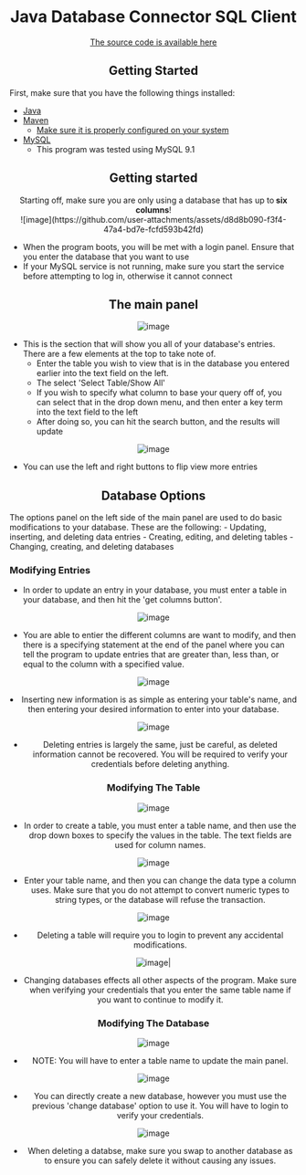 <div align="center">
  <h1>Java Database Connector SQL Client</h1>

<a href="https://github.com/IRPCode/JDBC-SQL-Client/tree/main/src/main/java/com/irpcode">The source code is available here</a>
  
</div>

<div align="center">
<h2>Getting Started</h2>
</div>

First, make sure that you have the following things installed:

  - <a href="https://www.oracle.com/java/technologies/downloads/">Java</a>
  - <a href="https://maven.apache.org/">Maven</a>
    - <a href="https://www.tutorialspoint.com/maven/maven_environment_setup.htm">Make sure it is properly configured on your system</a>
  - <a href="https://www.mysql.com/downloads/">MySQL</a>
    - This program was tested using MySQL 9.1

<div align="center">
<h2>Getting started</h2>
</div>

<div align="center">
Starting off, make sure you are only using a database that has up to<b> six columns</b>!
</div>

<div align="center">
![image](https://github.com/user-attachments/assets/d8d8b090-f3f4-47a4-bd7e-fcfd593b42fd)
</div>

- When the program boots, you will be met with a login panel. Ensure that you enter the database that you want to use
- If your MySQL service is not running, make sure you start the service before attempting to log in, otherwise it cannot connect

<div align="center">
<h2>The main panel</h2>
</div>

<div align="center">
  
![image](https://github.com/user-attachments/assets/356ff91c-0aa4-4608-a0c8-f02beb969059)

</div>

- This is the section that will show you all of your database's entries. There are a few elements at the top to take note of.
  - Enter the table you wish to view that is in the database you entered earlier into the text field on the left.
  - The select 'Select Table/Show All'
  - If you wish to specify what column to base your query off of, you can select that in the drop down menu, and then enter a key term into the text field to the left
  - After doing so, you can hit the search button, and the results will update

<div align="center">
  
![image](https://github.com/user-attachments/assets/0b0afc11-573a-4365-8ea8-92130534ecf3)

</div>

- You can use the left and right buttons to flip view more entries


<div align="center">
<h2>Database Options</h2>
</div>

The options panel on the left side of the main panel are used to do basic modifications to your database. These are the following:
    - Updating, inserting, and deleting data entries
    - Creating, editing, and deleting tables
    - Changing, creating, and deleting databases

<h3>Modifying Entries</h3>

- In order to update an entry in your database, you must enter a table in your database, and then hit the 'get columns button'.

<div align="center">
  
![image](https://github.com/user-attachments/assets/a87f9e27-1940-4638-a0df-ed232e3b1491)

</div>
  
  - You are able to entier the different columns are want to modify, and then there is a specifying statement at the end of the panel where you can tell the program to update entries that are greater than, less than, or equal to the column with a specified value.

<div align="center">
  
![image](https://github.com/user-attachments/assets/578915f1-4903-4040-9f52-af526aa1583a)

<div

  - Inserting new information is as simple as entering your table's name, and then entering your desired information to enter into your database.

<div align="center">

![image](https://github.com/user-attachments/assets/e5f620c2-1de3-441c-bdb3-dace0b2d184f)

</div>

  - Deleting entries is largely the same, just be careful, as deleted information cannot be recovered. You will be required to verify your credentials before deleting anything.

<h3>Modifying The Table</h3>

<div align="center">

![image](https://github.com/user-attachments/assets/aca69f2a-8eb4-448f-a3bf-6974e4e8f722)

</div>

- In order to create a table, you must enter a table name, and then use the drop down boxes to specify the values in the table. The text fields are used for column names. 

<div align="center">

![image](https://github.com/user-attachments/assets/d79e41bf-28ae-47dd-bbe0-3d2ed585e09e)

</div>

- Enter your table name, and then you can change the data type a column uses. Make sure that you do not attempt to convert numeric types to string types, or the database will refuse the transaction.

<div align="center">

![image](https://github.com/user-attachments/assets/bf220fad-d78a-4578-b220-2a12eddfc649)

</div>

- Deleting a table will require you to login to prevent any accidental modifications.

<div align="center">

![image](https://github.com/user-attachments/assets/0004d0a3-fc77-4d8f-8fc0-f48768da871e)|

</div>

- Changing databases effects all other aspects of the program. Make sure when verifying your credentials that you enter the same table name if you want to continue to modify it.

<h3>Modifying The Database</h3>

<div align="center">

![image](https://github.com/user-attachments/assets/17f34e17-beae-4d0d-9cc0-85df24f95e6b)

</div>

  - NOTE: You will have to enter a table name to update the main panel.

<div align="center">

![image](https://github.com/user-attachments/assets/bcfb6cd9-9227-4c2c-8fb3-5c071cb57ccd)

</div>

 - You can directly create a new database, however you must use the previous 'change database' option to use it. You will have to login to verify your credentials. 

<div align="center">

![image](https://github.com/user-attachments/assets/13009ea6-7f66-403b-9af1-843a7e217d79)

</div>

 - When deleting a databse, make sure you swap to another database as to ensure you can safely delete it without causing any issues.
